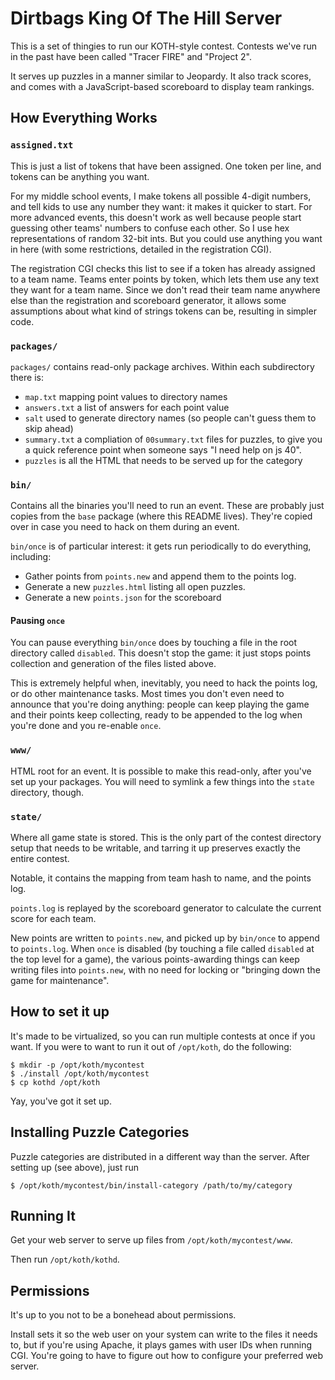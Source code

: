 Dirtbags King Of The Hill Server
=====================

This is a set of thingies to run our KOTH-style contest.
Contests we've run in the past have been called
"Tracer FIRE" and "Project 2".

It serves up puzzles in a manner similar to Jeopardy.
It also track scores,
and comes with a JavaScript-based scoreboard to display team rankings.


How Everything Works
----------------------------

### `assigned.txt`

This is just a list of tokens that have been assigned.
One token per line, and tokens can be anything you want.

For my middle school events, I make tokens all possible 4-digit numbers,
and tell kids to use any number they want: it makes it quicker to start.
For more advanced events,
this doesn't work as well because people start guessing other teams' numbers to confuse each other.
So I use hex representations of random 32-bit ints.
But you could use anything you want in here (with some restrictions, detailed in the registration CGI).

The registration CGI checks this list to see if a token has already assigned to a team name.
Teams enter points by token,
which lets them use any text they want for a team name.
Since we don't read their team name anywhere else than the registration and scoreboard generator,
it allows some assumptions about what kind of strings tokens can be,
resulting in simpler code.

### `packages/`

`packages/` contains read-only package archives.
Within each subdirectory there is:

* `map.txt` mapping point values to directory names
* `answers.txt` a list of answers for each point value
* `salt` used to generate directory names (so people can't guess them to skip ahead)
* `summary.txt` a compliation of `00summary.txt` files for puzzles, to give you a quick reference point when someone says "I need help on js 40".
* `puzzles` is all the HTML that needs to be served up for the category

### `bin/`

Contains all the binaries you'll need to run an event.
These are probably just copies from the `base` package (where this README lives).
They're copied over in case you need to hack on them during an event.

`bin/once` is of particular interest:
it gets run periodically to do everything, including:

* Gather points from `points.new` and append them to the points log.
* Generate a new `puzzles.html` listing all open puzzles.
* Generate a new `points.json` for the scoreboard

#### Pausing `once`

You can pause everything `bin/once` does by touching a file in the root directory
called `disabled`.
This doesn't stop the game:
it just stops points collection and generation of the files listed above.

This is extremely helpful when, inevitably,
you need to hack the points log,
or do other maintenance tasks.
Most times you don't even need to announce that you're doing anything:
people can keep playing the game and their points keep collecting,
ready to be appended to the log when you're done and you re-enable `once`.


### `www/`

HTML root for an event.
It is possible to make this read-only,
after you've set up your packages.
You will need to symlink a few things into the `state` directory, though.


### `state/`

Where all game state is stored.
This is the only part of the contest directory setup that needs to be writable,
and tarring it up preserves exactly the entire contest.

Notable, it contains the mapping from team hash to name,
and the points log.

`points.log` is replayed by the scoreboard generator to calculate the current score for each team.

New points are written to `points.new`, and picked up by `bin/once` to append to `points.log`.
When `once` is disabled (by touching a file called `disabled` at the top level for a game),
the various points-awarding things can keep writing files into `points.new`,
with no need for locking or "bringing down the game for maintenance".



How to set it up
--------------------

It's made to be virtualized,
so you can run multiple contests at once if you want.
If you were to want to run it out of `/opt/koth`,
do the following:

	$ mkdir -p /opt/koth/mycontest
	$ ./install /opt/koth/mycontest
	$ cp kothd /opt/koth
	
Yay, you've got it set up.


Installing Puzzle Categories
------------------------------------

Puzzle categories are distributed in a different way than the server.
After setting up (see above), just run

	$ /opt/koth/mycontest/bin/install-category /path/to/my/category
	

Running It
-------------

Get your web server to serve up files from
`/opt/koth/mycontest/www`.

Then run `/opt/koth/kothd`.


Permissions
----------------

It's up to you not to be a bonehead about permissions.

Install sets it so the web user on your system can write to the files it needs to,
but if you're using Apache,
it plays games with user IDs when running CGI.
You're going to have to figure out how to configure your preferred web server.
